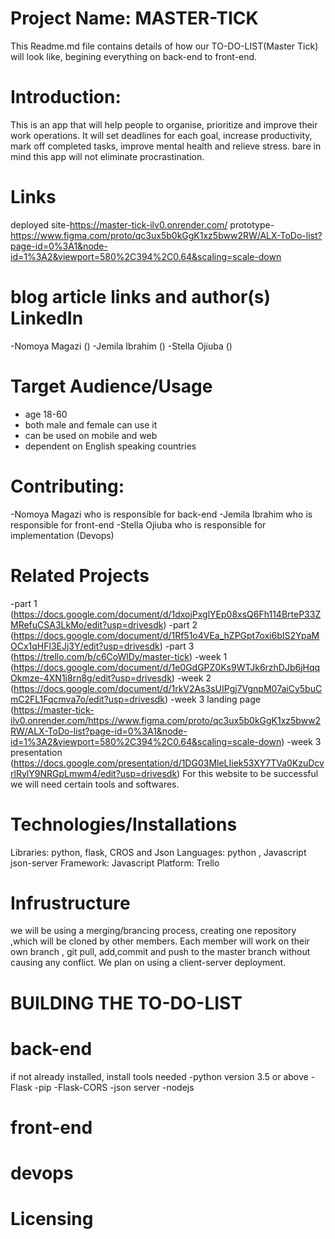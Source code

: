 # Project Name: MASTER-TICK
This Readme.md file contains details of how our TO-DO-LIST(Master Tick) will look like, begining everything on back-end to front-end.

# Introduction:
This is an app that will help people to organise, prioritize and improve their work operations.
It will set deadlines for each goal, increase productivity, mark off completed tasks, improve mental health and relieve stress.
bare in mind this app will not eliminate procrastination.

# Links
deployed site-https://master-tick-ilv0.onrender.com/
prototype-https://www.figma.com/proto/qc3ux5b0kGgK1xz5bww2RW/ALX-ToDo-list?page-id=0%3A1&node-id=1%3A2&viewport=580%2C394%2C0.64&scaling=scale-down
# blog article links and author(s) LinkedIn
-Nomoya Magazi ()
-Jemila Ibrahim ()
-Stella Ojiuba ()

# Target Audience/Usage
- age 18-60
- both male and female can use it
- can be used on mobile and web
- dependent on English speaking countries

# Contributing:
-Nomoya Magazi who is responsible for back-end
-Jemila Ibrahim who is responsible for front-end
-Stella Ojiuba who is responsible for implementation (Devops)

# Related Projects
-part 1 (https://docs.google.com/document/d/1dxojPxglYEp08xsQ6Fh114BrteP33ZMRefuCSA3LkMo/edit?usp=drivesdk)
-part 2 (https://docs.google.com/document/d/1Rf51o4VEa_hZPGpt7oxi6bIS2YpaMOCx1qHFl3EJj3Y/edit?usp=drivesdk)
-part 3 (https://trello.com/b/c6CoWlDy/master-tick)
-week 1 (https://docs.google.com/document/d/1e0GdGPZ0Ks9WTJk6rzhDJb6jHqqOkmze-4XN1i8rn8g/edit?usp=drivesdk)
-week 2 (https://docs.google.com/document/d/1rkV2As3sUIPgj7VgnpM07aiCy5buCmC2FL1Fqcmva7o/edit?usp=drivesdk)
-week 3 landing page (https://master-tick-ilv0.onrender.com/https://www.figma.com/proto/qc3ux5b0kGgK1xz5bww2RW/ALX-ToDo-list?page-id=0%3A1&node-id=1%3A2&viewport=580%2C394%2C0.64&scaling=scale-down)
-week 3 presentation (https://docs.google.com/presentation/d/1DG03MleLIiek53XY7TVa0KzuDcvrlRylY9NRGpLmwm4/edit?usp=drivesdk)
For this website to be successful we will need certain tools and softwares.

# Technologies/Installations
Libraries: python, flask, CROS and Json
Languages: python , Javascript json-server
Framework: Javascript
Platform: Trello

# Infrustructure
we will be using a merging/brancing process, creating one repository ,which will be cloned by other members.
Each member will work  on their own branch , git pull, add,commit and push to the master branch without causing any conflict.
We plan on using a client-server deployment.

# BUILDING THE TO-DO-LIST
# back-end
if not already installed, install tools needed
-python version 3.5 or above
-Flask
-pip
-Flask-CORS
-json server
-nodejs

# front-end

# devops

# Licensing
